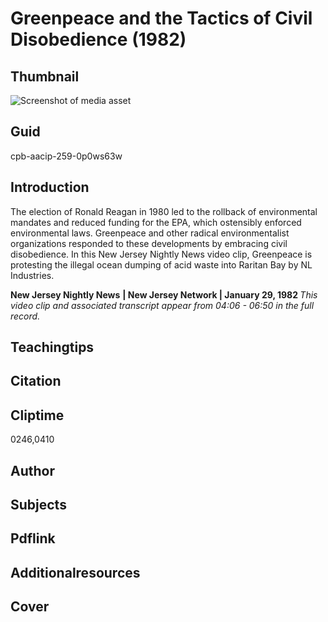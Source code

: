 # Greenpeace and the Tactics of Civil Disobedience (1982)

## Thumbnail

![Screenshot of media asset](https://s3.amazonaws.com/americanarchive.org/primary_source_sets/06-259-0p0ws63w.jpg "Screenshot media asset")

## Guid
cpb-aacip-259-0p0ws63w

## Introduction

The election of Ronald Reagan in 1980 led to the rollback of environmental mandates and reduced funding for the EPA, which ostensibly enforced environmental laws. Greenpeace and other radical environmentalist organizations responded to these developments by embracing civil disobedience. In this New Jersey Nightly News video clip, Greenpeace is protesting the illegal ocean dumping of acid waste into Raritan Bay by NL Industries.

<b>New Jersey Nightly News</b>
<b>| New Jersey Network | January 29, 1982 </b>
<i>This video clip and associated transcript appear from 04:06 - 06:50 in the full record.</i>

## Teachingtips

## Citation

## Cliptime

0246,0410

## Author
## Subjects
## Pdflink
## Additionalresources
## Cover
